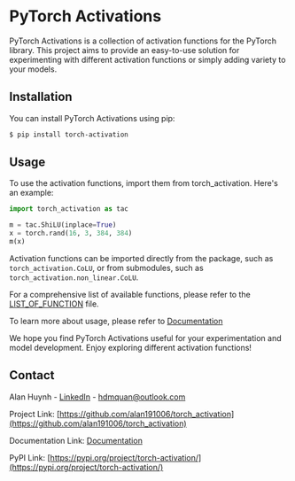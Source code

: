 # PyTorch Activations

PyTorch Activations is a collection of activation functions for the PyTorch library. This project aims to provide an easy-to-use solution for experimenting with different activation functions or simply adding variety to your models.


## Installation

You can install PyTorch Activations using pip:

```bash
$ pip install torch-activation
```

## Usage

To use the activation functions, import them from torch_activation. Here's an example:

```python
import torch_activation as tac

m = tac.ShiLU(inplace=True)
x = torch.rand(16, 3, 384, 384)
m(x)
```

Activation functions can be imported directly from the package, such as `torch_activation.CoLU`, or from submodules, such as `torch_activation.non_linear.CoLU`.

For a comprehensive list of available functions, please refer to the [LIST_OF_FUNCTION](LIST_OF_FUNCTION.md) file.

To learn more about usage, please refer to [Documentation]()

We hope you find PyTorch Activations useful for your experimentation and model development. Enjoy exploring different activation functions!

## Contact

Alan Huynh - [LinkedIn](https://www.linkedin.com/in/alan-huynh-64b357194/) - [hdmquan@outlook.com](mailto:hdmquan@outlook.com)

Project Link: [https://github.com/alan191006/torch_activation](https://github.com/alan191006/torch_activation)

Documentation Link: [Documentation]()

PyPI Link: [https://pypi.org/project/torch-activation/](https://pypi.org/project/torch-activation/)

